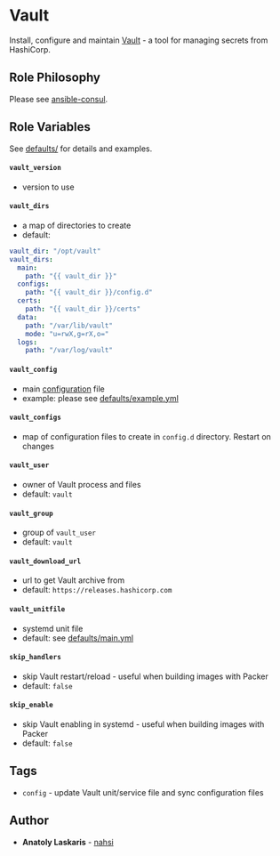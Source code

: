 # Vault

Install, configure and maintain [Vault](https://www.vaultproject.io) - a tool
for managing secrets from HashiCorp.

## Role Philosophy

Please see
[ansible-consul](https://github.com/nahsi/ansible-consul#role-philosophy).

## Role Variables

See [defaults/](https://github.com/nahsi/ansible-vault/blob/master/defaults/) for details and examples.

#### `vault_version`

- version to use

#### `vault_dirs`

- a map of directories to create
- default:

```yaml
vault_dir: "/opt/vault"
vault_dirs:
  main:
    path: "{{ vault_dir }}"
  configs:
    path: "{{ vault_dir }}/config.d"
  certs:
    path: "{{ vault_dir }}/certs"
  data:
    path: "/var/lib/vault"
    mode: "u=rwX,g=rX,o="
  logs:
    path: "/var/log/vault"
```

#### `vault_config`

- main [configuration](https://www.vaultproject.io/docs/configuration) file
- example: please see [defaults/example.yml](https://github.com/nahsi/ansible-vault/blob/master/defaults/example.yml)

#### `vault_configs`

- map of configuration files to create in `config.d` directory. Restart on
  changes

#### `vault_user`

- owner of Vault process and files
- default: `vault`

#### `vault_group`

- group of `vault_user`
- default: `vault`

#### `vault_download_url`

- url to get Vault archive from
- default: `https://releases.hashicorp.com`

#### `vault_unitfile`

- systemd unit file
- default: see [defaults/main.yml](https://github.com/nahsi/ansible-vault/blob/master/defaults/main.yml)

#### `skip_handlers`

- skip Vault restart/reload - useful when building images with Packer
- default: `false`

#### `skip_enable`

- skip Vault enabling in systemd - useful when building images with Packer
- default: `false`

## Tags

- `config` - update Vault unit/service file and sync configuration files

## Author

- **Anatoly Laskaris** - [nahsi](https://github.com/nahsi)

